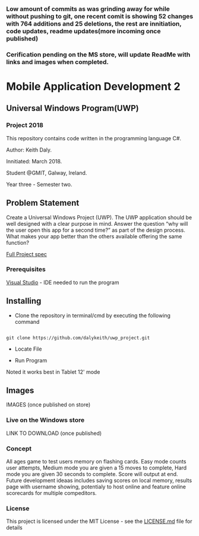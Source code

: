 ### Low amount of commits as was grinding away for while without pushing to git, one recent comit is showing 52 changes with 764 additions and 25 deletions, the rest are innitiation, code updates, readme updates(more incoming once published)
### Cerification pending on the MS store, will update ReadMe with links and images when completed.

# Mobile Application Development 2
## Universal Windows Program(UWP)

### Project 2018

This repository contains code written in the programming language C#.

Author: Keith Daly.

Innitiated: March 2018.

Student @GMIT, Galway, Ireland. 

Year three - Semester two.

## Problem Statement

Create a Universal Windows Project (UWP).
The UWP application should be well designed with a clear purpose in mind. Answer the question
“why will the user open this app for a second time?” as part of the design process. What makes your
app better than the others available offering the same function?

[Full Project spec](https://github.com/dalykeith/uwp_project/blob/master/MAD2-projectSpec.pdf)

### Prerequisites

[Visual Studio](https://www.visualstudio.com/downloads/) - IDE needed to run the program

## Installing

* Clone the repository in terminal/cmd by executing the following command

```

git clone https://github.com/dalykeith/uwp_project.git

```

* Locate File

* Run Program

Noted it works best in Tablet 12' mode

## Images

IMAGES (once published on store)

###  Live on the Windows store

LINK TO DOWNLOAD (once published)

###  Concept

All ages game to test users memory on flashing cards. Easy mode counts user attempts, Medium mode you are given a 15 moves to complete, Hard mode you are given 30 seconds to complete. Score will output at end. Future development ideaas includes saving scores on local memory, results page with username showing, potentialy to host online and feature online scorecards for multiple compeditors.

### License

This project is licensed under the MIT License - see the [LICENSE.md](https://github.com/dalykeith/uwp-project/blob/master/LICENSE) file for details
